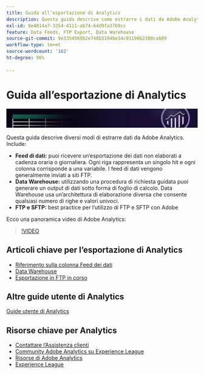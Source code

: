 ```yaml
---
title: Guida all’esportazione di Analytics
description: Questa guida descrive come estrarre i dati da Adobe Analytics utilizzando feed di dati e Data Warehouse.
exl-id: 0e4014a7-3354-4111-ab74-64d9fa37b9cc
feature: Data Feeds, FTP Export, Data Warehouse
source-git-commit: 9e3354569b2e748b3194be34c9119062300ca609
workflow-type: tm+mt
source-wordcount: '162'
ht-degree: 96%

---
```


# Guida all’esportazione di Analytics

![Banner](../../assets/doc_banner_export.png)

Questa guida descrive diversi modi di estrarre dati da Adobe Analytics. Include:

* **Feed di dati:** puoi ricevere un’esportazione dei dati non elaborati a cadenza oraria o giornaliera. Ogni riga rappresenta un singolo hit e ogni colonna corrisponde a una variabile. I feed di dati vengono generalmente inviati a siti FTP.
* **Data Warehouse:** utilizzando una procedura di richiesta guidata puoi generare un output di dati sotto forma di foglio di calcolo. Data Warehouse usa un’architettura di elaborazione diversa che consente qualsiasi numero di righe e valori univoci.
* **FTP e SFTP:** best practice per l’utilizzo di FTP e SFTP con Adobe

Ecco una panoramica video di Adobe Analytics:

>[!VIDEO](https://video.tv.adobe.com/v/27429/?quality=12)

## Articoli chiave per l’esportazione di Analytics

* [Riferimento sulla colonna Feed dei dati](/help/export/analytics-data-feed/c-df-contents/datafeeds-reference.md)
* [Data Warehouse](data-warehouse/data-warehouse.md)
* [Esportazione in FTP in corso](ftp-and-sftp/ftp-overview.md)

## Altre guide utente di Analytics

[Guide utente di Analytics](https://experienceleague.adobe.com/docs/analytics.html?lang=it)

## Risorse chiave per Analytics

* [Contattare l’Assistenza clienti](https://experienceleague.adobe.com/?support-solution=Analytics?lang=it#support)
* [Community Adobe Analytics su Experience League](https://experienceleaguecommunities.adobe.com/t5/adobe-analytics/ct-p/adobe-analytics-community)
* [Risorse di Adobe Analytics](https://experienceleaguecommunities.adobe.com/t5/adobe-analytics-discussions/adobe-analytics-resources/m-p/276666)
* [Experience League](https://experienceleague.adobe.com/?lang=it#home)
